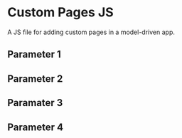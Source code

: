 # Custom Pages JS
A JS file for adding custom pages in a model-driven app.

## Parameter 1

## Parameter 2

## Paramater 3

## Parameter 4
